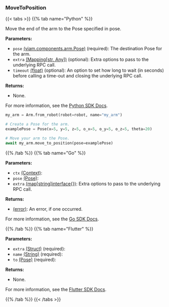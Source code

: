 ### MoveToPosition

{{< tabs >}}
{{% tab name="Python" %}}

Move the end of the arm to the Pose specified in pose.

**Parameters:**

- `pose` [(viam.components.arm.Pose)](<INSERT PARAM TYPE LINK>) (required): The destination Pose for the arm.
- `extra` [(Mapping[str, Any])](<INSERT PARAM TYPE LINK>) (optional): Extra options to pass to the underlying RPC call.
- `timeout` [(float)](<INSERT PARAM TYPE LINK>) (optional): An option to set how long to wait (in seconds) before calling a time-out and closing the underlying RPC call.

**Returns:**

- None.

For more information, see the [Python SDK Docs](https://python.viam.dev/autoapi/viam/components/arm/client/index.html#viam.components.arm.client.ArmClient.move_to_position).

``` python {class="line-numbers linkable-line-numbers"}
my_arm = Arm.from_robot(robot=robot, name="my_arm")

# Create a Pose for the arm.
examplePose = Pose(x=5, y=5, z=5, o_x=5, o_y=5, o_z=5, theta=20)

# Move your arm to the Pose.
await my_arm.move_to_position(pose=examplePose)
```

{{% /tab %}}
{{% tab name="Go" %}}

**Parameters:**

- `ctx` [(Context)](https://pkg.go.dev/context#Context):
- `pose` [(Pose)](https://pkg.go.dev/go.viam.com/rdk@v0.26.0/spatialmath#Pose):
- `extra` [(map[string]interface\{\})](https://go.dev/blog/maps): Extra options to pass to the underlying RPC call.

**Returns:**

- [(error)](https://pkg.go.dev/builtin#error): An error, if one occurred.

For more information, see the [Go SDK Docs](https://pkg.go.dev/go.viam.com/rdk/components/arm#Arm).

{{% /tab %}}
{{% tab name="Flutter" %}}

**Parameters:**

- `extra` [(Struct)](<INSERT PARAM TYPE LINK>) (required):
- `name` [(String)](https://api.flutter.dev/flutter/dart-core/String-class.html) (required):
- `to` [(Pose)](https://flutter.viam.dev/viam_sdk/Pose-class.html) (required):

**Returns:**

- None.

For more information, see the [Flutter SDK Docs](https://flutter.viam.dev/viam_protos.component.arm/ArmServiceClient/moveToPosition.html).

{{% /tab %}}
{{< /tabs >}}
